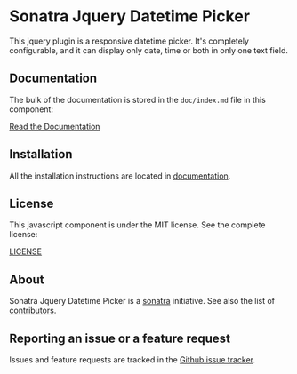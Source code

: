 Sonatra Jquery Datetime Picker
==============================

This jquery plugin is a responsive datetime picker. It's completely configurable,
and it can display only date, time or both in only one text field.

Documentation
-------------

The bulk of the documentation is stored in the `doc/index.md`
file in this component:

[Read the Documentation](doc/index.md)

Installation
------------

All the installation instructions are located in [documentation](doc/index.md).

License
-------

This javascript component is under the MIT license. See the complete license:

[LICENSE](LICENSE)

About
-----

Sonatra Jquery Datetime Picker is a [sonatra](https://github.com/sonatra) initiative.
See also the list of [contributors](https://github.com/sonatra/sonatra-jquery-datetime-picker/graphs/contributors).

Reporting an issue or a feature request
---------------------------------------

Issues and feature requests are tracked in the [Github issue tracker](https://github.com/sonatra/sonatra-jquery-datetime-picker/issues).
